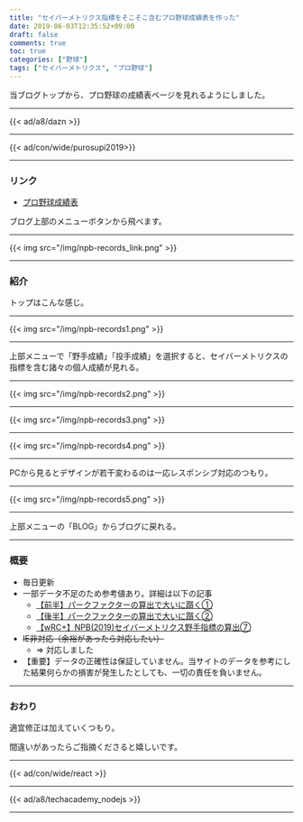```yaml
---
title: "セイバーメトリクス指標をそこそこ含むプロ野球成績表を作った"
date: 2019-06-03T12:35:52+09:00
draft: false
comments: true
toc: true
categories: ["野球"]
tags: ["セイバーメトリクス", "プロ野球"]
---
```


当ブログトップから、プロ野球の成績表ページを見れるようにしました。

<!--more-->

---

{{< ad/a8/dazn >}}

---

{{< ad/con/wide/purosupi2019>}}

---

### リンク

- [プロ野球成績表](https://www.ted027.com/records)

ブログ上部のメニューボタンから飛べます。

---

{{< img src="/img/npb-records_link.png" >}}

---

### 紹介

トップはこんな感じ。

---

{{< img src="/img/npb-records1.png" >}}

---

上部メニューで「野手成績」「投手成績」を選択すると、セイバーメトリクスの指標を含む諸々の個人成績が見れる。

---

{{< img src="/img/npb-records2.png" >}}

---

{{< img src="/img/npb-records3.png" >}}

---

{{< img src="/img/npb-records4.png" >}}

---

PCから見るとデザインが若干変わるのは一応レスポンシブ対応のつもり。

---

{{< img src="/img/npb-records5.png" >}}

---

上部メニューの「BLOG」からブログに戻れる。

---

### 概要

- 毎日更新
- 一部データ不足のため参考値あり。詳細は以下の記事
    - [【前半】パークファクターの算出で大いに躓く①](https://www.ted027.com/post/sabr-parkfactor-1)
    - [【後半】パークファクターの算出で大いに躓く②](https://www.ted027.com/post/sabr-parkfactor-2)
    - [【wRC+】NPB(2019)セイバーメトリクス野手指標の算出⑦](https://www.ted027.com/post/sabr-hit-wrc-plus)
- ~~IE非対応（余裕があったら対応したい）~~
    - => 対応しました
- 【重要】データの正確性は保証していません。当サイトのデータを参考にした結果何らかの損害が発生したとしても、一切の責任を負いません。

---

### おわり

適宜修正は加えていくつもり。

間違いがあったらご指摘くださると嬉しいです。

---

{{< ad/con/wide/react >}}

---

{{< ad/a8/techacademy_nodejs >}}

---
